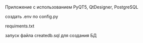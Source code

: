 Приложение с использованием PyQT5, QtDesigner, PostgreSQL

создать .env по config.py

requiments.txt

запуск файла createdb.sql для создания БД